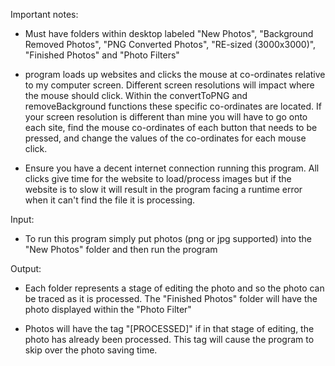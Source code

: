 Important notes:

- Must have folders within desktop labeled "New Photos", "Background Removed Photos", "PNG Converted Photos", "RE-sized (3000x3000)", "Finished Photos" and "Photo Filters"

- program loads up websites and clicks the mouse at co-ordinates relative to my computer screen. Different screen resolutions will impact where the mouse should click. Within the convertToPNG and removeBackground functions these specific co-ordinates are located. If your screen resolution is different than mine you will have to go onto each site, find the mouse co-ordinates of each button that needs to be pressed, and change the values of the co-ordinates for each mouse click.

- Ensure you have a decent internet connection running this program. All clicks give time for the website to load/process images but if the website is to slow it will result in the program facing a runtime error when it can't find the file it is processing.


Input:

- To run this program simply put photos (png or jpg supported) into the "New Photos" folder and then run the program

Output:

- Each folder represents a stage of editing the photo and so the photo can be traced as it is processed. The "Finished Photos" folder will have the photo displayed within the "Photo Filter" 

* Photos will have the tag "[PROCESSED]" if in that stage of editing, the photo has already been processed. This tag will cause the program to skip over the photo saving time.
